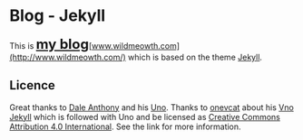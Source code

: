 # Blog - Jekyll
This is **<font size=5>[my blog](https://wildmeowth.github.io/)</font>**[www.wildmeowth.com](http://www.wildmeowth.com/) which is based on the theme [Jekyll](http://jekyllrb.com). 

## Licence

Great thanks to [Dale Anthony](https://github.com/daleanthony) and his [Uno](https://github.com/daleanthony/uno). Thanks to [onevcat](https://github.com/onevcat) about his [Vno Jekyll](https://github.com/onevcat/vno-jekyll) which is followed with Uno and be licensed as [Creative Commons Attribution 4.0 International](http://creativecommons.org/licenses/by/4.0/). See the link for more information.